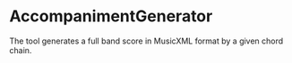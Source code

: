 # AccompanimentGenerator
The tool generates a full band score in MusicXML format by a given chord chain.
